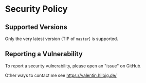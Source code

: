 # Security Policy

## Supported Versions

Only the very latest version (TIP of `master`) is supported.

## Reporting a Vulnerability

To report a security vulnerability, please open an "issue" on GitHub.

Other ways to contact me see <https://valentin.hilbig.de/>
